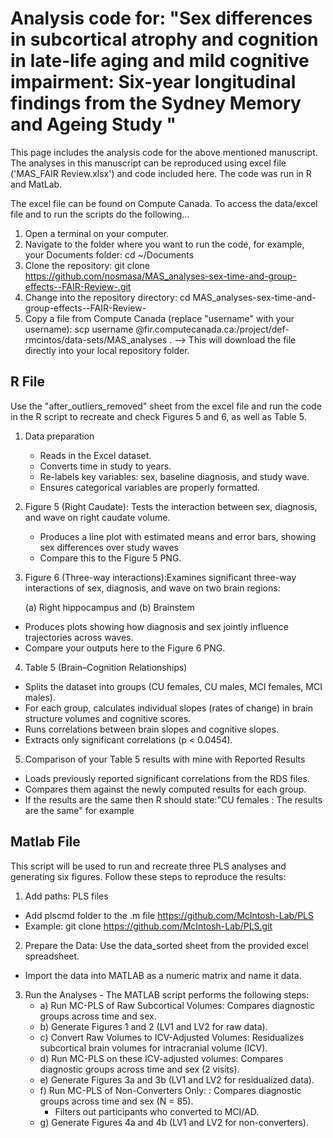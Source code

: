 # Analysis code for: "Sex differences in subcortical atrophy and cognition in late-life aging and mild cognitive impairment: Six-year longitudinal findings from the Sydney Memory and Ageing Study "
This page includes the analysis code for the above mentioned manuscript. The analyses in this manuscript can be reproduced using excel file ('MAS_FAIR Review.xlsx') and code included here. The code was run in R and MatLab. 

The excel file can be found on Compute Canada. To access the data/excel file and to run the scripts do the following... 
1. Open a terminal on your computer.
2. Navigate to the folder where you want to run the code, for example, your Documents folder: cd ~/Documents
3. Clone the repository: git clone https://github.com/nosmasa/MAS_analyses-sex-time-and-group-effects--FAIR-Review-.git
4. Change into the repository directory: cd MAS_analyses-sex-time-and-group-effects--FAIR-Review-
5. Copy a file from Compute Canada (replace "username" with your username): scp username @fir.computecanada.ca:/project/def-rmcintos/data-sets/MAS_analyses .  --> This will download the file directly into your local repository folder.

## R File  
Use the "after_outliers_removed" sheet from the excel file and run the code in the R script to recreate and check Figures 5 and 6, as well as Table 5. 

1. Data preparation
   - Reads in the Excel dataset.
   - Converts time in study to years.
   - Re-labels key variables: sex, baseline diagnosis, and study wave.
   - Ensures categorical variables are properly formatted.

2. Figure 5 (Right Caudate): Tests the interaction between sex, diagnosis, and wave on right caudate volume.
   - Produces a line plot with estimated means and error bars, showing sex differences over study waves
   - Compare this to the Figure 5 PNG.

3. Figure 6 (Three-way interactions):Examines significant three-way interactions of sex, diagnosis, and wave on two brain regions:

   (a) Right hippocampus and (b) Brainstem
  - Produces plots showing how diagnosis and sex jointly influence trajectories across waves.
  - Compare your outputs here to the Figure 6 PNG. 

4. Table 5 (Brain–Cognition Relationships)
  - Splits the dataset into groups (CU females, CU males, MCI females, MCI males).
  - For each group, calculates individual slopes (rates of change) in brain structure volumes and cognitive scores.
  - Runs correlations between brain slopes and cognitive slopes.
  - Extracts only significant correlations (p < 0.0454).

5. Comparison of your Table 5 results with mine with Reported Results

  - Loads previously reported significant correlations from the RDS files.
  - Compares them against the newly computed results for each group.
  - If the results are the same then R should state:"CU females : The results are the same" for example 
  

## Matlab File  
This script will be used to run and recreate three PLS analyses and generating six figures. Follow these steps to reproduce the results:

1. Add paths: PLS files 
  - Add plscmd folder to the .m file https://github.com/McIntosh-Lab/PLS
  - Example: git clone https://github.com/McIntosh-Lab/PLS.git

2. Prepare the Data: Use the data_sorted sheet from the provided excel spreadsheet.
  - Import the data into MATLAB as a numeric matrix and name it data.

3. Run the Analyses - The MATLAB script performs the following steps:
   - a)  Run MC-PLS of Raw Subcortical Volumes: Compares diagnostic groups across time and sex.
   - b) Generate Figures 1 and 2 (LV1 and LV2 for raw data).
   - c) Convert Raw Volumes to ICV-Adjusted Volumes: Residualizes subcortical brain volumes for intracranial volume (ICV).
   - d) Run MC-PLS on these ICV-adjusted volumes: Compares diagnostic groups across time and sex (2 visits).
   - e) Generate Figures 3a and 3b (LV1 and LV2 for residualized data).
   - f) Run MC-PLS of Non-Converters Only: : Compares diagnostic groups across time and sex (N = 85). 
       - Filters out participants who converted to MCI/AD.
    - g) Generate Figures 4a and 4b (LV1 and LV2 for non-converters).
